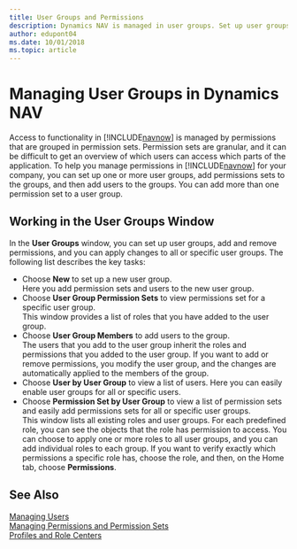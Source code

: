 ```yaml
---
title: User Groups and Permissions
description: Dynamics NAV is managed in user groups. Set up user groups, add and remove permissions, and apply changes to all or specific user groups.
author: edupont04
ms.date: 10/01/2018
ms.topic: article
---
```

# Managing User Groups in Dynamics NAV
Access to functionality in [!INCLUDE[navnow](includes/navnow_md.md)] is managed by permissions that are grouped in permission sets. Permission sets are granular, and it can be difficult to get an overview of which users can access which parts of the application. To help you manage permissions in [!INCLUDE[navnow](includes/navnow_md.md)] for your company, you can set up one or more user groups, add permissions sets to the groups, and then add users to the groups. You can add more than one permission set to a user group.

## Working in the User Groups Window
In the **User Groups** window, you can set up user groups, add and remove permissions, and you can apply changes to all or specific user groups. The following list describes the key tasks:

-   Choose **New** to set up a new user group.  
    Here you add permission sets and users to the new user group.
-   Choose **User Group Permission Sets** to view permissions set for a specific user group.  
    This window provides a list of roles that you have added to the user group.
-   Choose **User Group Members** to add users to the group.  
    The users that you add to the user group inherit the roles and permissions that you added to the user group. If you want to add or remove permissions, you modify the user group, and the changes are automatically applied to the members of the group.  
-   Choose **User by User Group** to view a list of users.
    Here you can easily enable user groups for all or specific users.  
-   Choose **Permission Set by User Group** to view a list of permission sets and easily add permissions sets for all or specific user groups.  
    This window lists all existing roles and user groups. For each predefined role, you can see the objects that the role has permission to access. You can choose to apply one or more roles to all user groups, and you can add individual roles to each group. If you want to verify exactly which permissions a specific role has, choose the role, and then, on the Home tab, choose **Permissions**.  

## See Also
[Managing Users](Managing-Users.md)  
[Managing Permissions and Permission Sets](Managing-Permissions-and-Permission-Sets.md)  
[Profiles and Role Centers](Profiles-and-Role-Centers.md)  
